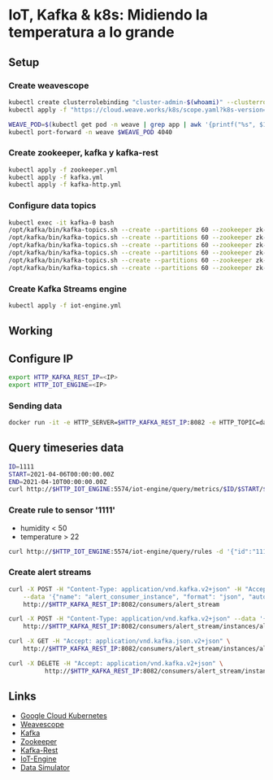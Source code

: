 # IoT, Kafka & k8s: Midiendo la temperatura a lo grande

## Setup

### Create weavescope

```bash
kubectl create clusterrolebinding "cluster-admin-$(whoami)" --clusterrole=cluster-admin --user="$(gcloud config get-value core/account)"
kubectl apply -f "https://cloud.weave.works/k8s/scope.yaml?k8s-version=$(kubectl version | base64 | tr -d '\n')"
```

```bash
WEAVE_POD=$(kubectl get pod -n weave | grep app | awk '{printf("%s", $1)}')
kubectl port-forward -n weave $WEAVE_POD 4040
```

### Create zookeeper, kafka y kafka-rest

```bash
kubectl apply -f zookeeper.yml
kubectl apply -f kafka.yml
kubectl apply -f kafka-http.yml
```

### Configure data topics

```bash
kubectl exec -it kafka-0 bash
/opt/kafka/bin/kafka-topics.sh --create --partitions 60 --zookeeper zk-cs:2181 --replication-factor 3 --topic agg-metrics
/opt/kafka/bin/kafka-topics.sh --create --partitions 60 --zookeeper zk-cs:2181 --replication-factor 3 --topic data
/opt/kafka/bin/kafka-topics.sh --create --partitions 60 --zookeeper zk-cs:2181 --replication-factor 3 --topic rules
/opt/kafka/bin/kafka-topics.sh --create --partitions 60 --zookeeper zk-cs:2181 --replication-factor 3 --topic alerts
/opt/kafka/bin/kafka-topics.sh --create --partitions 60 --zookeeper zk-cs:2181 --replication-factor 3 --topic control
/opt/kafka/bin/kafka-topics.sh --create --partitions 60 --zookeeper zk-cs:2181 --replication-factor 3 --topic sensor-metadata
```

### Create Kafka Streams engine

```bash
kubectl apply -f iot-engine.yml
```

## Working

## Configure IP


```bash
export HTTP_KAFKA_REST_IP=<IP>
export HTTP_IOT_ENGINE=<IP>
```

### Sending data

```bash
docker run -it -e HTTP_SERVER=$HTTP_KAFKA_REST_IP:8082 -e HTTP_TOPIC=data -e HTTP_INTERVAL_MS=10 andresgomezfrr/data-simulator:3.0
```

## Query timeseries data

```bash
ID=1111
START=2021-04-06T00:00:00.00Z
END=2021-04-10T00:00:00.00Z
curl http://$HTTP_IOT_ENGINE:5574/iot-engine/query/metrics/$ID/$START/$END
```

### Create rule to sensor '1111'

* humidity < 50
* temperature > 22

```bash
curl http://$HTTP_IOT_ENGINE:5574/iot-engine/query/rules -d '{"id":"1111","rules":[{"ruleName":"max_temperature","metricName":"temperature","metricValue":22,"condition":">"},{"ruleName":"min_humidity","metricName":"humidity","metricValue":50,"condition":"<"}]}' -H "Content-type: application/json"
```

### Create alert streams

```bash
curl -X POST -H "Content-Type: application/vnd.kafka.v2+json" -H "Accept: application/vnd.kafka.v2+json" \
    --data '{"name": "alert_consumer_instance", "format": "json", "auto.offset.reset": "latest"}' \
    http://$HTTP_KAFKA_REST_IP:8082/consumers/alert_stream

curl -X POST -H "Content-Type: application/vnd.kafka.v2+json" --data '{"topics":["alerts"]}' \
    http://$HTTP_KAFKA_REST_IP:8082/consumers/alert_stream/instances/alert_consumer_instance/subscription

curl -X GET -H "Accept: application/vnd.kafka.json.v2+json" \
    http://$HTTP_KAFKA_REST_IP:8082/consumers/alert_stream/instances/alert_consumer_instance/records

curl -X DELETE -H "Accept: application/vnd.kafka.v2+json" \
          http://$HTTP_KAFKA_REST_IP:8082/consumers/alert_stream/instances/alert_consumer_instance

```

## Links

* [Google Cloud Kubernetes](https://cloud.google.com/kubernetes-engine)
* [Weavescope](https://www.weave.works/oss/scope/)
* [Kafka](https://kafka.apache.org/)
* [Zookeeper](https://zookeeper.apache.org/)
* [Kafka-Rest](https://github.com/confluentinc/kafka-rest)
* [IoT-Engine](https://github.com/andresgomezfrr/iot-engine)
* [Data Simulator](https://hub.docker.com/r/andresgomezfrr/data-simulator)